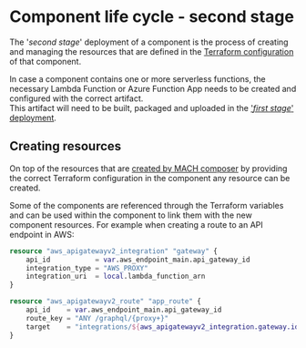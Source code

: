 # Component life cycle - second stage

The '*second stage*' deployment of a component is the process of creating and
managing the resources that are defined in the
[Terraform configuration](../../components/index.md) of
that component.

In case a component contains one or more serverless functions, the necessary
Lambda Function or Azure Function App needs to be created and configured with
the correct artifact.<br>
This artifact will need to be built, packaged and uploaded in the
['*first stage*' deployment](./first-stage.md).

## Creating resources

On top of the resources that are [created by MACH composer](./index.md) by
providing the correct Terraform configuration in the component any resource can
be created.

Some of the components are referenced through the Terraform variables and can be
used within the component to link them with the new component resources. For
example when creating a route to an API endpoint in AWS:

```terraform
resource "aws_apigatewayv2_integration" "gateway" {
    api_id           = var.aws_endpoint_main.api_gateway_id
    integration_type = "AWS_PROXY"
    integration_uri  = local.lambda_function_arn
}

resource "aws_apigatewayv2_route" "app_route" {
    api_id    = var.aws_endpoint_main.api_gateway_id
    route_key = "ANY /graphql/{proxy+}"
    target    = "integrations/${aws_apigatewayv2_integration.gateway.id}"
}
```
